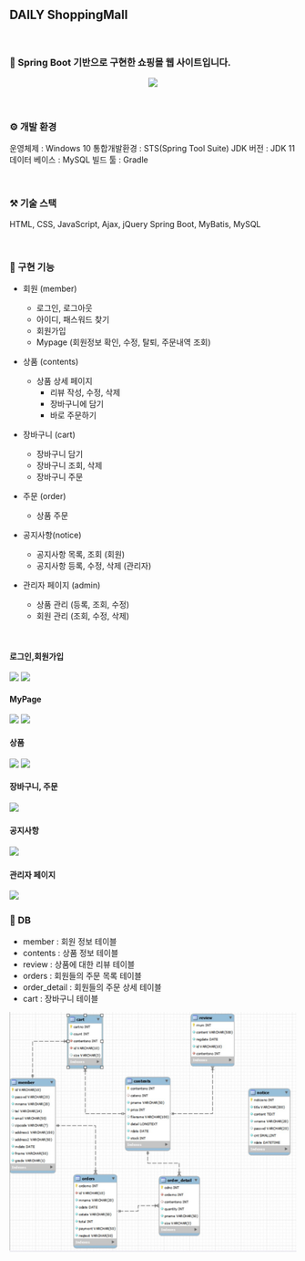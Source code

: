 ## DAILY ShoppingMall

<br>

### **🎯 Spring Boot 기반으로 구현한 쇼핑몰 웹 사이트입니다.**

<p align="center">
<img src="https://github.com/yuseons/TIL/blob/master/image/shopping_main.gif">
</p>

<br>

### ⚙️ 개발 환경

운영체제 : Windows 10
통합개발환경 : STS(Spring Tool Suite)
JDK 버전 : JDK 11
데이터 베이스 : MySQL
빌드 툴 : Gradle

<br>

### ⚒️ 기술 스택

HTML, CSS, JavaScript, Ajax, jQuery
Spring Boot, MyBatis, MySQL

<br>

### 📜 구현 기능

- 회원 (member)

  - 로그인, 로그아웃
  - 아이디, 패스워드 찾기
  - 회원가입
  - Mypage (회원정보 확인, 수정, 탈퇴, 주문내역 조회)

- 상품 (contents)

  - 상품 상세 페이지
    - 리뷰 작성, 수정, 삭제
    - 장바구니에 담기
    - 바로 주문하기

- 장바구니 (cart)

  - 장바구니 담기
  - 장바구니 조회, 삭제
  - 장바구니 주문

- 주문 (order)

  - 상품 주문

- 공지사항(notice)

  - 공지사항 목록, 조회 (회원)
  - 공지사항 등록, 수정, 삭제 (관리자)

- 관리자 페이지 (admin)

  - 상품 관리 (등록, 조회, 수정)
  - 회원 관리 (조회, 수정, 삭제)

<br>

#### 로그인,회원가입

<img src="https://github.com/yuseons/ShoppingMall/blob/master/img/login.jpg">
<img src="https://github.com/yuseons/ShoppingMall/blob/master/img/createMember.jpg">

#### MyPage

<img src="https://github.com/yuseons/ShoppingMall/blob/master/img/MyPage.jpg">
<img src="https://github.com/yuseons/ShoppingMall/blob/master/img/update%2CdeleteMember.jpg">

#### 상품

<img src="https://github.com/yuseons/ShoppingMall/blob/master/img/contents.jpg">
<img src="https://github.com/yuseons/ShoppingMall/blob/master/img/review.jpg">

#### 장바구니, 주문

<img src="https://github.com/yuseons/ShoppingMall/blob/master/img/cart,order.jpg">

#### 공지사항

<img src="https://github.com/yuseons/ShoppingMall/blob/master/img/notice.jpg">

#### 관리자 페이지

<img src="https://github.com/yuseons/ShoppingMall/blob/master/img/admin.jpg">

### 📜 DB

- member : 회원 정보 테이블
- contents : 상품 정보 테이블
- review : 상품에 대한 리뷰 테이블
- orders : 회원들의 주문 목록 테이블
- order_detail : 회원들의 주문 상세 테이블
- cart : 장바구니 테이블

![shopping](https://github.com/yuseons/TIL/blob/master/image/shopping.jpg)
